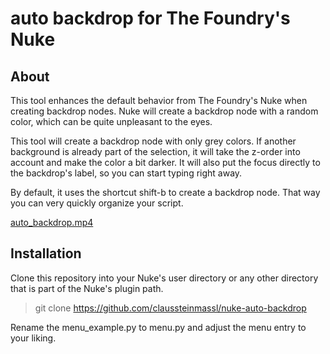 # auto backdrop for The Foundry's Nuke

## About 
This tool enhances the default behavior from The Foundry's Nuke when creating backdrop nodes.
Nuke will create a backdrop node with a random color, which can be quite unpleasant to the eyes.

This tool will create a backdrop node with only grey colors. If another background is already part of the selection, it will take the z-order into account and make the color a bit darker.
It will also put the focus directly to the backdrop's label, so you can start typing right away.

By default, it uses the shortcut shift-b to create a backdrop node. That way you can very quickly organize your script.

[auto_backdrop.mp4](auto_backdrop.mp4)

## Installation

Clone this repository into your Nuke's user directory or any other directory that is part of the Nuke's plugin path.
> git clone https://github.com/claussteinmassl/nuke-auto-backdrop

Rename the menu_example.py to menu.py and adjust the menu entry to your liking.